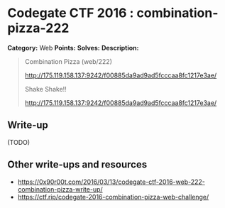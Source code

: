 # Codegate CTF 2016 : combination-pizza-222

**Category:** Web
**Points:** 
**Solves:** 
**Description:**

> Combination Pizza (web/222)
> 
> <http://175.119.158.137:9242/f00885da9ad9ad5fcccaa8fc1217e3ae/>
> 
> 
> Shake Shake!!
> 
> <http://175.119.158.137:9242/f00885da9ad9ad5fcccaa8fc1217e3ae/>


## Write-up

(TODO)

## Other write-ups and resources

* <https://0x90r00t.com/2016/03/13/codegate-ctf-2016-web-222-combination-pizza-write-up/>
* <https://ctf.rip/codegate-2016-combination-pizza-web-challenge/> 
